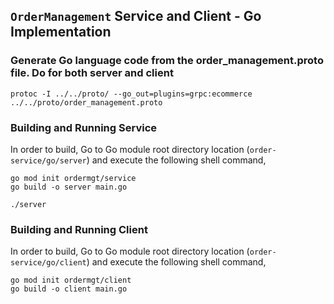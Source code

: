 ## ``OrderManagement`` Service and Client - Go Implementation

### Generate Go language code from the order_management.proto file. Do for both server and client
```
protoc -I ../../proto/ --go_out=plugins=grpc:ecommerce ../../proto/order_management.proto
```

### Building and Running Service
In order to build, Go to Go module root directory location (`order-service/go/server`) and execute the following shell command,

```
go mod init ordermgt/service
go build -o server main.go
```

```
./server
```

### Building and Running Client
In order to build, Go to Go module root directory location (`order-service/go/client`) and execute the following shell command,

```
go mod init ordermgt/client
go build -o client main.go
```